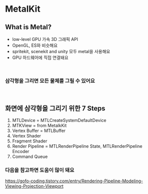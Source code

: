 # MetalKit

## What is Metal?

- low-level GPU 가속 3D 그래픽 API
- OpenGL, ES와 비슷해요
- spritekit, scenekit and unity 모두 metal을 사용해요
- GPU 하드웨어에 직접 연결돼요

</br>

### 삼각형을 그리면 모든 물체를 그릴 수 있어요

</br>

##  화면에 삼각형을 그리기 위한 7 Steps

1. MTLDevice = MTLCreateSystemDefaultDevice
2. MTKView = from MetalkKit
3. Vertex Buffer = MTLBuffer
4. Vertex Shader
5. Fragment Shader
6. Render Pipeline = MTLRenderPipeline State, MTLRenderPipeline Encoder
7. Command Queue

### 다음을 참고하면 도움이 많이 돼요

https://gofo-coding.tistory.com/entry/Rendering-Pipeline-Modeling-Viewing-Projection-Viewport